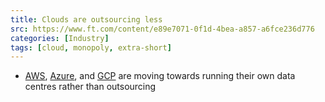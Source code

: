 ```yaml
---
title: Clouds are outsourcing less
src: https://www.ft.com/content/e89e7071-0f1d-4bea-a857-a6fce236d776
categories: [Industry]
tags: [cloud, monopoly, extra-short]
---
```



- [AWS](https://aws.amazon.com), [Azure](https://azure.microsoft.com), and [GCP](https://cloud.google.com) are moving towards running their own data centres rather than outsourcing
